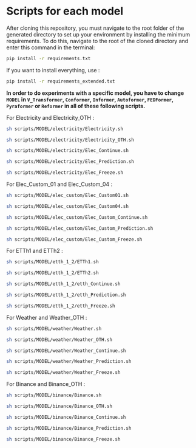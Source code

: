 # Scripts for each model  

After cloning this repository, you must navigate to the root folder of the generated directory to set up your environment by installing the minimum requirements. To do this, navigate to the root of the cloned directory and enter this command in the terminal:  

```sh
pip install -r requirements.txt
```

If you want to install everything, use :  

```sh
pip install -r requirements_extended.txt
```

**In order to do experiments with a specific model, you have to change ``MODEL`` in ``V_Transformer``, ``Conformer``, ``Informer``, ``Autoformer``, ``FEDFormer``, ``Pyraformer`` or ``Reformer`` in all of these following scripts.**

For Electricity and Electricity_OTH :
```sh
sh scripts/MODEL/electricity/Electricity.sh

sh scripts/MODEL/electricity/Electricity_OTH.sh

sh scripts/MODEL/electricity/Elec_Continue.sh

sh scripts/MODEL/electricity/Elec_Prediction.sh

sh scripts/MODEL/electricity/Elec_Freeze.sh
```
For Elec_Custom_01 and Elec_Custom_04 :
```sh
sh scripts/MODEL/elec_custom/Elec_Custom01.sh

sh scripts/MODEL/elec_custom/Elec_Custom04.sh

sh scripts/MODEL/elec_custom/Elec_Custom_Continue.sh

sh scripts/MODEL/elec_custom/Elec_Custom_Prediction.sh

sh scripts/MODEL/elec_custom/Elec_Custom_Freeze.sh
```
For ETTh1 and ETTh2 :
```sh
sh scripts/MODEL/etth_1_2/ETTh1.sh

sh scripts/MODEL/etth_1_2/ETTh2.sh

sh scripts/MODEL/etth_1_2/etth_Continue.sh

sh scripts/MODEL/etth_1_2/etth_Prediction.sh

sh scripts/MODEL/etth_1_2/etth_Freeze.sh
```
For Weather and Weather_OTH :
```sh 
sh scripts/MODEL/weather/Weather.sh

sh scripts/MODEL/weather/Weather_OTH.sh

sh scripts/MODEL/weather/Weather_Continue.sh

sh scripts/MODEL/weather/Weather_Prediction.sh

sh scripts/MODEL/weather/Weather_Freeze.sh
```
For Binance and Binance_OTH :
```sh 
sh scripts/MODEL/binance/Binance.sh

sh scripts/MODEL/binance/Binance_OTH.sh

sh scripts/MODEL/binance/Binance_Continue.sh

sh scripts/MODEL/binance/Binance_Prediction.sh

sh scripts/MODEL/binance/Binance_Freeze.sh
```
